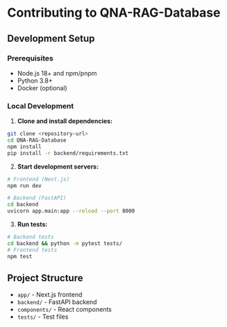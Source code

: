 # Contributing to QNA-RAG-Database

## Development Setup

### Prerequisites
- Node.js 18+ and npm/pnpm
- Python 3.8+
- Docker (optional)

### Local Development

1. **Clone and install dependencies:**
```bash
git clone <repository-url>
cd QNA-RAG-Database
npm install
pip install -r backend/requirements.txt
```

2. **Start development servers:**
```bash
# Frontend (Next.js)
npm run dev

# Backend (FastAPI)
cd backend
uvicorn app.main:app --reload --port 8000
```

3. **Run tests:**
```bash
# Backend tests
cd backend && python -m pytest tests/
# Frontend tests
npm test
```

## Project Structure
- `app/` - Next.js frontend
- `backend/` - FastAPI backend
- `components/` - React components
- `tests/` - Test files